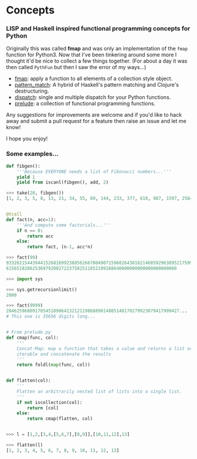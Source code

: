 # Concepts
### LISP and Haskell inspired functional programming concepts for Python

Originally this was called **fmap** and was only an implementation of the `fmap` function for Python3. Now that I've been tinkering around some more I thought it'd be nice to collect a few things together. (For about a day it was then called `PythFun` but then I saw the error of my ways...)

- [fmap](docs/fmap_README.md): apply a function to all elements of a collection style object.
- [pattern_match](docs/pattern_match_README.md): A hybrid of Haskell's pattern matching and Clojure's destructuring.
- [dispatch](dispatch.py): single and multiple dispatch for your Python functions.
- [prelude](prelude.py): a collection of functional programming functions.

Any suggestions for improvements are welcome and if you'd like to hack away and submit a pull request for a feature then raise an issue and let me know!

I hope you enjoy!


### Some examples...
```python
def fibgen():
    '''Because EVERYONE needs a list of Fibonacci numbers...'''
    yield 1
    yield from iscanl(fibgen(), add, 2)

>>> take(20, fibgen())
[1, 2, 3, 5, 8, 13, 21, 34, 55, 89, 144, 233, 377, 610, 987, 1597, 2584, 4181, 6765, 10946]


@tcall
def fact(n, acc=1):
    '''And compute some factorials...'''
    if n == 0:
        return acc
    else:
        return fact, (n-1, acc*n)

>>> fact(99)
9332621544394415268169923885626670049071596826438162146859296389521759999322991560894146397
61565182862536979208272237582511852109168640000000000000000000000

>>> import sys

>>> sys.getrecursionlimit()
2000

>>> fact(9999)
284625968091705451890641321211986889014805140170279923079417999427...
# This one is 35656 digits long...


# From prelude.py
def cmap(func, col):
    '''
    Concat-Map: map a function that takes a value and returns a list over an
    iterable and concatenate the results
    '''
    return foldl(map(func, col))


def flatten(col):
    '''
    Flatten an arbitrarily nested list of lists into a single list.
    '''
    if not iscollection(col):
        return [col]
    else:
        return cmap(flatten, col)


>>> l = [1,2,[3,4,[5,6,7],[8,9]],[10,11,12],13]

>>> flatten(l)
[1, 2, 3, 4, 5, 6, 7, 8, 9, 10, 11, 12, 13]
```
